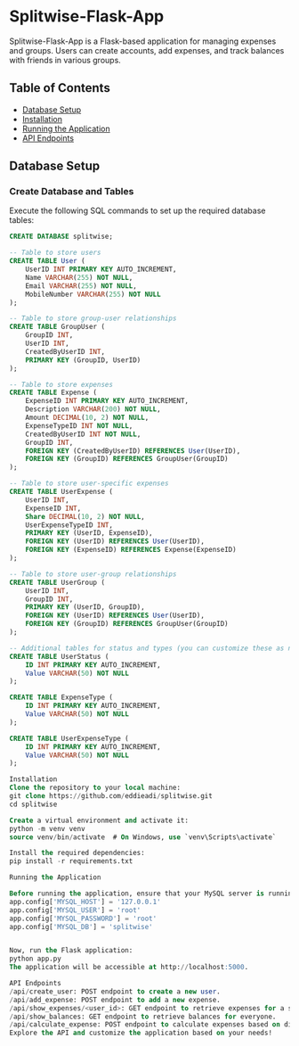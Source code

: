 # Splitwise-Flask-App

Splitwise-Flask-App is a Flask-based application for managing expenses and groups. Users can create accounts, add expenses, and track balances with friends in various groups.

## Table of Contents

- [Database Setup](#database-setup)
- [Installation](#installation)
- [Running the Application](#running-the-application)
- [API Endpoints](#api-endpoints)

## Database Setup

### Create Database and Tables

Execute the following SQL commands to set up the required database tables:

```sql
CREATE DATABASE splitwise;

-- Table to store users
CREATE TABLE User (
    UserID INT PRIMARY KEY AUTO_INCREMENT,
    Name VARCHAR(255) NOT NULL,
    Email VARCHAR(255) NOT NULL,
    MobileNumber VARCHAR(255) NOT NULL
);

-- Table to store group-user relationships
CREATE TABLE GroupUser (
    GroupID INT,
    UserID INT,
    CreatedByUserID INT,
    PRIMARY KEY (GroupID, UserID)
);

-- Table to store expenses
CREATE TABLE Expense (
    ExpenseID INT PRIMARY KEY AUTO_INCREMENT,
    Description VARCHAR(200) NOT NULL,
    Amount DECIMAL(10, 2) NOT NULL,
    ExpenseTypeID INT NOT NULL,
    CreatedByUserID INT NOT NULL,
    GroupID INT,
    FOREIGN KEY (CreatedByUserID) REFERENCES User(UserID),
    FOREIGN KEY (GroupID) REFERENCES GroupUser(GroupID)
);

-- Table to store user-specific expenses
CREATE TABLE UserExpense (
    UserID INT,
    ExpenseID INT,
    Share DECIMAL(10, 2) NOT NULL,
    UserExpenseTypeID INT,
    PRIMARY KEY (UserID, ExpenseID),
    FOREIGN KEY (UserID) REFERENCES User(UserID),
    FOREIGN KEY (ExpenseID) REFERENCES Expense(ExpenseID)
);

-- Table to store user-group relationships
CREATE TABLE UserGroup (
    UserID INT,
    GroupID INT,
    PRIMARY KEY (UserID, GroupID),
    FOREIGN KEY (UserID) REFERENCES User(UserID),
    FOREIGN KEY (GroupID) REFERENCES GroupUser(GroupID)
);

-- Additional tables for status and types (you can customize these as needed)
CREATE TABLE UserStatus (
    ID INT PRIMARY KEY AUTO_INCREMENT,
    Value VARCHAR(50) NOT NULL
);

CREATE TABLE ExpenseType (
    ID INT PRIMARY KEY AUTO_INCREMENT,
    Value VARCHAR(50) NOT NULL
);

CREATE TABLE UserExpenseType (
    ID INT PRIMARY KEY AUTO_INCREMENT,
    Value VARCHAR(50) NOT NULL
);

Installation
Clone the repository to your local machine:
git clone https://github.com/eddieadi/splitwise.git
cd splitwise

Create a virtual environment and activate it:
python -m venv venv
source venv/bin/activate  # On Windows, use `venv\Scripts\activate`

Install the required dependencies:
pip install -r requirements.txt

Running the Application

Before running the application, ensure that your MySQL server is running, and update the database configuration in app.py with your MySQL credentials:
app.config['MYSQL_HOST'] = '127.0.0.1'
app.config['MYSQL_USER'] = 'root'
app.config['MYSQL_PASSWORD'] = 'root'
app.config['MYSQL_DB'] = 'splitwise'


Now, run the Flask application:
python app.py
The application will be accessible at http://localhost:5000.

API Endpoints
/api/create_user: POST endpoint to create a new user.
/api/add_expense: POST endpoint to add a new expense.
/api/show_expenses/<user_id>: GET endpoint to retrieve expenses for a specific user.
/api/show_balances: GET endpoint to retrieve balances for everyone.
/api/calculate_expense: POST endpoint to calculate expenses based on different methods.
Explore the API and customize the application based on your needs!